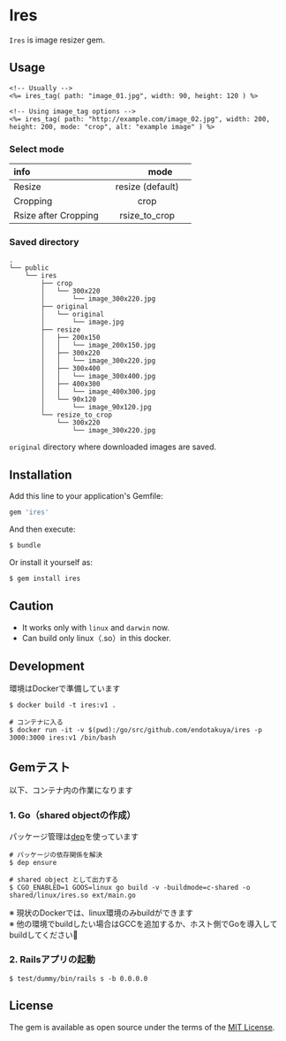# Ires
`Ires` is image resizer gem.

## Usage

```erb
<!-- Usually -->
<%= ires_tag( path: "image_01.jpg", width: 90, height: 120 ) %>

<!-- Using image_tag options -->
<%= ires_tag( path: "http://example.com/image_02.jpg", width: 200, height: 200, mode: "crop", alt: "example image" ) %>
```

### Select mode

| info                       |     　　　mode 　　　  |
|:---------------------------|:--------------------:|
| Resize                     | resize (default)     |
| Cropping                   | crop                 |
| Rsize after Cropping       | rsize_to_crop        | 

### Saved directory

```
.
└── public
    └── ires
        ├── crop
        │   └── 300x220
        │       └── image_300x220.jpg
        ├── original
        │   └── original
        │       └── image.jpg
        ├── resize
        │   ├── 200x150
        │   │   └── image_200x150.jpg
        │   ├── 300x220
        │   │   └── image_300x220.jpg
        │   ├── 300x400
        │   │   └── image_300x400.jpg
        │   ├── 400x300
        │   │   └── image_400x300.jpg
        │   └── 90x120
        │       └── image_90x120.jpg
        └── resize_to_crop
            └── 300x220
                └── image_300x220.jpg
```

`original` directory where downloaded images are saved.

## Installation
Add this line to your application's Gemfile:

```ruby
gem 'ires'
```

And then execute:
```bash
$ bundle
```

Or install it yourself as:
```bash
$ gem install ires
```

## Caution

- It works only with `linux` and `darwin` now.
- Can build only linux（.so）in this docker.


## Development

環境はDockerで準備しています

```shell
$ docker build -t ires:v1 .

# コンテナに入る
$ docker run -it -v $(pwd):/go/src/github.com/endotakuya/ires -p 3000:3000 ires:v1 /bin/bash
```

## Gemテスト

以下、コンテナ内の作業になります

### 1. Go（shared objectの作成）

パッケージ管理は[dep](https://github.com/golang/dep)を使っています

```shell
# パッケージの依存関係を解決
$ dep ensure

# shared object として出力する
$ CGO_ENABLED=1 GOOS=linux go build -v -buildmode=c-shared -o shared/linux/ires.so ext/main.go
```
※ 現状のDockerでは、linux環境のみbuildができます  
※ 他の環境でbuildしたい場合はGCCを追加するか、ホスト側でGoを導入してbuildしてください🙇

### 2. Railsアプリの起動

```shell
$ test/dummy/bin/rails s -b 0.0.0.0
```

## License
The gem is available as open source under the terms of the [MIT License](http://opensource.org/licenses/MIT).
